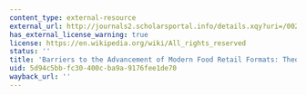 ```yaml
---
content_type: external-resource
external_url: http://journals2.scholarsportal.info/details.xqy?uri=/00224359/v78i0004/281_bttaomfrftam.xml
has_external_license_warning: true
license: https://en.wikipedia.org/wiki/All_rights_reserved
status: ''
title: 'Barriers to the Advancement of Modern Food Retail Formats: Theory and Measurement'
uid: 5d94c5bb-fc30-400c-ba9a-9176fee1de70
wayback_url: ''
---
```

